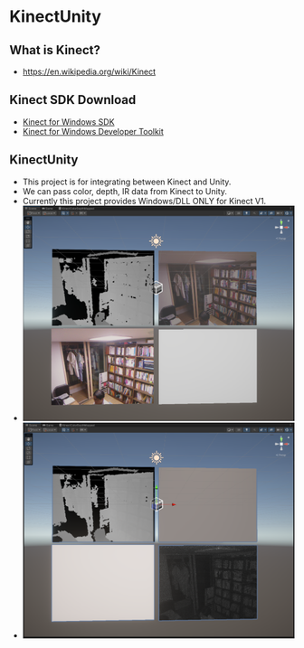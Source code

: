 # KinectUnity
## What is Kinect?
 - https://en.wikipedia.org/wiki/Kinect

## Kinect SDK Download
 - [Kinect for Windows SDK](https://www.microsoft.com/en-US/download/details.aspx?id=36996)
 - [Kinect for Windows Developer Toolkit](https://www.microsoft.com/en-US/download/details.aspx?id=36998)

## KinectUnity
 - This project is for integrating between Kinect and Unity.
 - We can pass color, depth, IR data from Kinect to Unity.
 - Currently this project provides Windows/DLL ONLY for Kinect V1.
 - ![Color](./resource/Kinect1.PNG)
 - ![IR](./resource/Kinect2.PNG)

